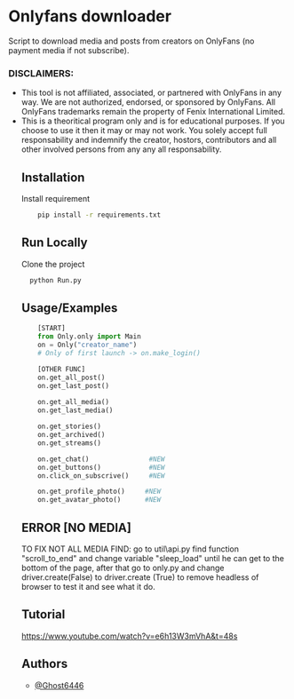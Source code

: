 # Onlyfans downloader

Script to download media and posts from creators on OnlyFans (no payment media if not subscribe).

<h3>DISCLAIMERS:</h3>
<ul>
    <li>
        This tool is not affiliated, associated, or partnered with OnlyFans in any way. We are not authorized, endorsed, or sponsored by OnlyFans. All OnlyFans trademarks remain the property of Fenix International Limited.
    </li>
    <li>
        This is a theoritical program only and is for educational purposes. If you choose to use it then it may or may not work. You solely accept full responsability and indemnify the creator, hostors, contributors and all other involved persons from any any all responsability.
    </li>
<h3>

## Installation

Install requirement

```bash
    pip install -r requirements.txt
```

## Run Locally

Clone the project

```bash
  python Run.py
```

## Usage/Examples

```python
    [START]
    from Only.only import Main
    on = Only("creator_name")
    # Only of first launch -> on.make_login()

    [OTHER FUNC]
    on.get_all_post()
    on.get_last_post()
  
    on.get_all_media()
    on.get_last_media()

    on.get_stories()
    on.get_archived()
    on.get_streams()

    on.get_chat()               #NEW
    on.get_buttons()            #NEW
    on.click_on_subscrive()     #NEW

    on.get_profile_photo()     #NEW
    on.get_avatar_photo()      #NEW

```

## ERROR [NO MEDIA]
TO FIX NOT ALL MEDIA FIND: go to util\api.py find function "scroll_to_end" and change variable "sleep_load" until he can get to the bottom of the page, after that go to only.py and change driver.create(False) to driver.create (True) to remove headless of browser to test it and see what it do.


## Tutorial
https://www.youtube.com/watch?v=e6h13W3mVhA&t=48s

## Authors

- [@Ghost6446](https://www.github.com/Ghost6446)
